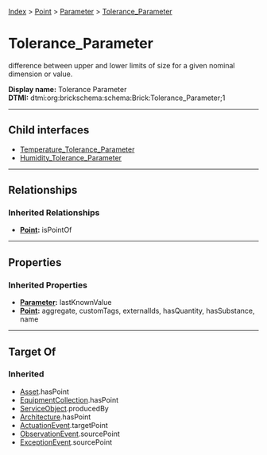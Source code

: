 [Index](../../../index.md) > [Point](../../Point.md) > [Parameter](../Parameter.md) > [Tolerance_Parameter](#)
# Tolerance_Parameter

difference between upper and lower limits of size for a given nominal dimension or value.


**Display name:** Tolerance Parameter<br />
**DTMI:** dtmi:org:brickschema:schema:Brick:Tolerance_Parameter;1

---

## Child interfaces
* [Temperature_Tolerance_Parameter](Temperature_Tolerance_Parameter.md)
* [Humidity_Tolerance_Parameter](Humidity_Tolerance_Parameter.md)

---

## Relationships

### Inherited Relationships
* **[Point](../../Point.md):** isPointOf

---

## Properties

### Inherited Properties
* **[Parameter](../Parameter.md):** lastKnownValue
* **[Point](../../Point.md):** aggregate, customTags, externalIds, hasQuantity, hasSubstance, name

---

## Target Of
### Inherited
* [Asset](../../../Asset/Asset.md).hasPoint
* [EquipmentCollection](../../../Collection/EquipmentCollection.md).hasPoint
* [ServiceObject](../../../Information/ServiceObject/ServiceObject.md).producedBy
* [Architecture](../../../Space/Architecture/Architecture.md).hasPoint
* [ActuationEvent](../../../Event/PointEvent/ActuationEvent.md).targetPoint
* [ObservationEvent](../../../Event/PointEvent/ObservationEvent.md).sourcePoint
* [ExceptionEvent](../../../Event/PointEvent/ExceptionEvent.md).sourcePoint
